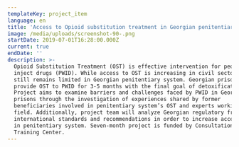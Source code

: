 ```yaml
---
templateKey: project_item
language: en
title: 'Access to Opioid substitution treatment in Georgian penitentiary system '
image: /media/uploads/screenshot-90-.png
startDate: 2019-07-01T16:28:00.000Z
current: true
endDate: ''
description: >-
  Opioid Substitution Treatment (OST) is effective intervention for people who
  inject drugs (PWID). While access to OST is increasing in civil sector, it
  still remains limited in Georgian penitentiary system. Georgian prisons
  provide OST to PWID for 3-5 months with the final goal of detoxification.
  Project aims to examine barriers and challenges faced by PWID in Georgian
  prisons through the investigation of experiences shared by former
  beneficiaries involved in penitentiary system’s OST and experts working in the
  field. Additionally, project team will analyze Georgian regulatory framework,
  international standards and recommendations in order to increase access to OST
  in penitentiary system. Seven-month project is funded by Consultation and
  Training Center.
---
```



